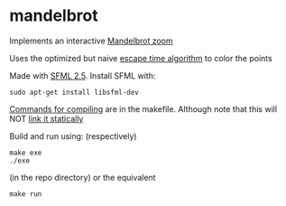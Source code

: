 # mandelbrot
Implements an interactive [Mandelbrot zoom](https://en.wikipedia.org/wiki/Mandelbrot_set#Image_gallery_of_a_zoom_sequence)

Uses the optimized but naive [escape time algorithm](https://en.wikipedia.org/wiki/Plotting_algorithms_for_the_Mandelbrot_set#Optimized_escape_time_algorithms) to color the points

Made with [SFML 2.5](https://www.sfml-dev.org/tutorials/2.5). Install SFML with:
```
sudo apt-get install libsfml-dev
```
[Commands for compiling](https://www.sfml-dev.org/tutorials/2.5/start-linux.php) are in the makefile. Although note that this will NOT [link it statically](https://www.sfml-dev.org/faq.php#build-link-static)

Build and run using: (respectively)
```
make exe
./exe
```
(in the repo directory)
or the equivalent
```
make run
```
